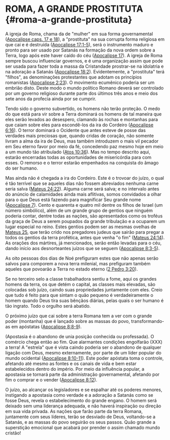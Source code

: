 # ROMA, A GRANDE PROSTITUTA {#roma-a-grande-prostituta}

A igreja de Roma, chama da de &quot;mulher&quot; em sua forma governamental ([Apocalipse caps. 17 e 18](http://bibliaonline.com.br/acf/ap/17)), a &quot;prostituta&quot; na sua corrupta forma religiosa em que cai e é destruída ([Apocalipse 17:1-5](http://bibliaonline.com.br/acf/ap/17/1-5)), será o instrumento maduro e pronto para ser usado por Satanás na formação da nova ordem sobre a Terra, logo após este haver caído do céu ([Apocalipse 17](http://bibliaonline.com.br/acf/ap/17)). A igreja de Roma sempre buscou influenciar governos, e é uma organização assim que pode ser usada para fazer toda a massa da Cristandade prostrar-se na idolatria e na adoração a Satanás ([Apocalipse 18:2](http://bibliaonline.com.br/acf/ap/18/2)). Evidentemente, a &quot;prostituta&quot; terá &quot;filhos&quot;, as denominações protestantes que adotam os princípios romanistas ([Apocalipse 2:23](http://bibliaonline.com.br/acf/ap/2/23)). O movimento ecumênico poderia ser um embrião disto. Deste modo o mundo político Romano deverá ser controlado por um governo religioso durante parte dos últimos três anos e meio dos sete anos da profecia ainda por se cumprir.

Tendo sido o governo subvertido, os homens não terão proteção. O medo do que está para vir sobre a Terra dominará os homens de tal maneira que eles serão levados ao desespero, clamando às rochas e montanhas para que caiam sobre eles para escondê-los da ira do Cordeiro ([Apocalipse 6:16](http://bibliaonline.com.br/acf/ap/6/16)). O terror dominará o Ocidente que antes esteve de posse das verdades mais preciosas que, quando cridas de coração, não somente livram a alma da ira de Deus, mas também introduzem o mais vil pecador em Seu eterno favor por meio da fé, concedendo paz mesmo hoje em meio a um mundo tão atribulado ([Atos 10:36](http://bibliaonline.com.br/acf/atos/10/36)). Mas no tempo descrito aqui, estarão encerradas todas as oportunidades de misericórdia para com esses. O remorso e o terror estarão empenhados na conquista do âmago do ser humano.

Mas ainda não é chegada a ira do Cordeiro. Este é o trovoar do juízo, o qual é tão terrível que se aqueles dias não fossem abreviados nenhuma carne seria salva ([Mateus 24:22](http://bibliaonline.com.br/acf/mt/24/22)). Alguma carne será salva; e no intervalo antes do anúncio de calamidades ainda mais aflitivas, somos convidados a olhar para o que Deus está fazendo para magnificar Seu grande nome ([Apocalipse 7](http://bibliaonline.com.br/acf/ap/7)). Cento e quarenta e quatro mil dentre os filhos de Israel (um número simbólico), além de um grande grupo de gentios que ninguém poderia contar, dentre todas as nações, são apresentados como os troféus da graça de Deus a serem poupados da grande tribulação e a ocuparem um lugar especial no reino. Estes gentios podem ser as mesmas ovelhas de [Mateus 25](http://bibliaonline.com.br/acf/mt/25), que terão crido nos pregadores judeus que sairão para pregar a todos os gentios da terra profética, antes que venha &quot;o fim&quot; ([Mateus 24:14](http://bibliaonline.com.br/acf/mt/24/14)). As orações dos mártires, já mencionados, serão então levadas para o céu, dando início aos desnorteantes juízos que se seguem ([Apocalipse 8:3-5](http://bibliaonline.com.br/acf/ap/8/3-5)).

As oito pessoas dos dias de Noé prefiguram estes que não apenas serão salvos para comporem a nova terra milenial, mas prefiguram também aqueles que povoarão a Terra no estado eterno ([2 Pedro 3:20](http://bibliaonline.com.br/acf/2pe/3/20)).

Se no terceiro selo a classe trabalhadora sentiu a fome, aqui os grandes homens da terra, os que detém o capital, as classes mais elevadas, são colocadas sob juízo, caindo suas propriedades juntamente com eles. Creio que tudo é feito para que sintam o quão pequeno é verdadeiramente o homem quando Deus tira suas bênçãos diárias, pelas quais o ser humano é tão ingrato. Todo o orgulho será abatido.

O próximo juízo que cai sobre a terra Romana tem a ver com o grande poder (montanha) que é lançado sobre as massas do povo, transformando-as em apóstatas ([Apocalipse 8:8-9](http://bibliaonline.com.br/acf/ap/8/8-9)).

(Apostasia é o abandono de unia posição conhecida ou professada). O comércio chega então ao fim. Que alarmantes condições engolfarão (XXX) a terra! A &quot;estrela&quot; que é vista caindo poderia ser o abandono de qualquer ligação com Deus, mesmo externamente, por parte de um líder popular do mundo ocidental ([Apocalipse 8:10-11](http://bibliaonline.com.br/acf/ap/8/10-11)). Este poder apóstata toma o controle, afetando até mesmo as fontes e os canais de vida e bem estar estabelecidos dentro do império. Por meio da influência popular, a apostasia se tornará parte da administração governamental, afetando por fim o comprar e o vender ([Apocalipse 8:12](http://bibliaonline.com.br/acf/ap/8/12)).

O juízo, ao alcançar os legisladores e se espalhar até os poderes menores, instigando a apostasia como verdade e a adoração a Satanás como se fosse Deus, revela o estabelecimento do grande engano. O homem será deixado sem uma liderança adequada, e não haverá inspiração ou direção em sua vida privada. As nações que farão parte da terra Romana, juntamente com seus líderes, terão se desviado de Deus, voltando-se a Satanás, e as massas do povo seguirão os seus passos. Quão grande a superstição emocional que acabará por prender o assim chamado mundo cristão!